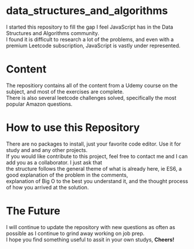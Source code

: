 # data_structures_and_algorithms

I started this repository to fill the gap I feel JavaScript has in the Data Structures and Algorithms community. <br>
I found it is difficult to research a lot of the problems, and even with a premium Leetcode subscription, JavaScript is vastly under represented.

# Content

The repositiory contains all of the content from a Udemy course on the subject, and most of the exercises are complete.<br>
There is also several leetcode challenges solved, specifically the most popular Amazon questions. 

# How to use this Repository

There are no packages to install, just your favorite code editor. Use it for study and and any other projects. <br>
If you would like contribute to this project, feel free to contact me and I can add you as a collaborator. I just ask that <br>
the structure follows the general theme of what is already here, ie ES6, a good explanation of the problem in the comments, <br>
explanation of Big O to the best you understand it, and the thought process of how you arrived at the solution.

# The Future

I will continue to update the repository with new questions as often as possible as I continue to grind away working on job prep. <br>
I hope you find something useful to assit in your own studys, **Cheers!**
